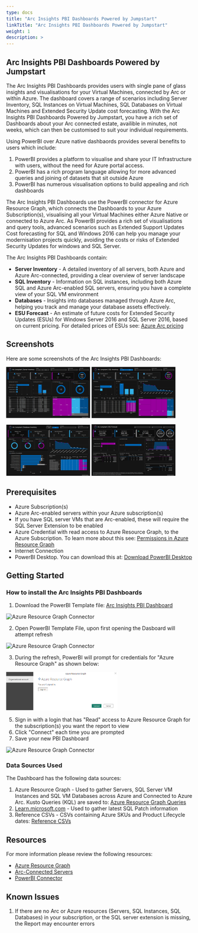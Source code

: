 ```yaml
---
type: docs
title: "Arc Insights PBI Dashboards Powered by Jumpstart"
linkTitle: "Arc Insights PBI Dashboards Powered by Jumpstart"
weight: 1
description: >
---
```


## Arc Insights PBI Dashboards Powered by Jumpstart

The Arc Insights PBI Dashboards provides users with single pane of glass insights and visualisations for your Virtual Machines, connected by Arc or within Azure. The dashboard covers a range of scenarios including Server Inventory, SQL Instances on Virtual Machines, SQL Databases on Virtual Machines and Extended Security Update cost forecasting. With the Arc Insights PBI Dashboards Powered by Jumpstart, you have a rich set of Dashboards about your Arc connected estate, availible in minutes, not weeks, which can then be customised to suit your individual requirements.

Using PowerBI over Azure native dashbaords provides several benefits to users which include:

1. PowerBI provides a platform to visualise and share your IT Infrastructure with users, without the need for Azure portal access.
2. PowerBI has a rich program language allowing for more advanced queries and joining of datasets that sit outside Azure
3. PowerBI has numerous visualisation options to build appealing and rich dashboards

The Arc Insights PBI Dashboards use the PowerBI connector for Azure Resource Graph, which connects the Dashboards to your Azure Subscription(s), visualising all your Virtual Machines either Azure Native or connected to Azure Arc. As PowerBI provides a rich set of visualisations and query tools, advanced scenarios such as Extended Support Updates Cost forecasting for SQL and Windows 2016 can help you manage your modernisation projects quickly, avoiding the costs or risks of Extended Security Updates for windows and SQL Server.

The Arc Insights PBI Dashboards contain:

* **Server Inventory** - A detailed inventory of all servers, both Azure and Azure Arc-connected, providing a clear overview of server landscape
* **SQL Inventory** - Information on SQL instances, including both Azure SQL and Azure Arc-enabled SQL servers, ensuring you have a complete view of your SQL VM environment
* **Databases** - Insights into databases managed through Azure Arc, helping you track and manage your database assets effectively.
* **ESU Forecast** - An estimate of future costs for Extended Security Updates (ESUs) for Windows Server 2016 and SQL Server 2016, based on current pricing. For detailed prices of ESUs see: [Azure Arc pricing](https://azure.microsoft.com/pricing/details/azure-arc/core-control-plane/)

## Screenshots

Here are some screenshots of the Arc Insights PBI Dashboards:
<p float="left">
  <img src="artifacts/media/server_inventory_screenshot.png" alt="Server Inventory" width="45%" />
  <img src="artifacts/media/sqlserver_inventory_screenshot.png" alt="SQL Server Inventory" width="45%" />
</p>
<p float="left">
  <img src="artifacts/media/sqldatabase_inventory_screenshot.png" alt="SQL Database Inventory" width="45%" />
  <img src="artifacts/media/esu_forecast_screenshot.png" alt="ESU Forecast" width="45%" />
</p>

## Prerequisites

* Azure Subscription(s)
* Azure Arc-enabled servers within your Azure subscription(s)
* If you have SQL server VMs that are Arc-enabled, these will require the SQL Server Extension to be enabled
* Azure Credential with read access to Azure Resource Graph, to the Azure Subscription. To learn more about this see: [Permissions in Azure Resource Graph](https://learn.microsoft.com/azure/governance/resource-graph/overview#permissions-in-azure-resource-graph)
* Internet Connection
* PowerBI Desktop. You can download this at: [Download PowerBI Desktop](https://www.microsoft.com/power-platform/products/power-bi/downloads?msockid=0c5db1779a21637012a6a5f29bea62ee)

## Getting Started

### How to install the Arc Insights PBI Dashboards

1. Download the PowerBI Template file: <a href="/arc_insights_dashboard_jumpstart.pbit">Arc Insights PBI Dashboard</a>

<img src="/artifacts/media/pbi_download_screenshot.png" alt="Azure Resource Graph Connector" width="60%" />

2. Open PowerBI Template File, upon first opening the Dasboard will attempt refresh

<img src="/artifacts/media/pbi_connecting_screenshot.png" alt="Azure Resource Graph Connector" width="60%" />

3. During the refresh, PowerBI will prompt for credentials for "Azure Resource Graph" as shown below:

<img src="artifacts/media/arg_connector_screenshot.png" alt="Azure Resource Graph Connector" width="60%" />

5. Sign in with a login that has "Read" access to Azure Resource Graph for the subscription(s) you want the report to view
6. Click "Connect" each time you are prompted
7. Save your new PBI Dashboard

<img src="/artifacts/media/pbi_save_screenshot.png" alt="Azure Resource Graph Connector" width="60%" />


### Data Sources Used
The Dashboard has the following data sources:
1. Azure Resource Graph - Used to gather Servers, SQL Server VM Instances and SQL VM Databases across Azure and Connected to Azure Arc. Kusto Queries (KQL) are saved to: <a href="/artifacts/arg_queries/">Azure Resource Graph Queries</a>
2. [Learn.microsoft.com](Learn.microsoft.com) - Used to gather latest SQL Patch information
3. Reference CSVs - CSVs containing Azure SKUs and Product Lifecycle dates: <a href="/artifacts/reference/">Reference CSVs</a>

## Resources

For more information please review the following resources:

* [Azure Resource Graph](https://learn.microsoft.com/azure/governance/resource-graph/overview#permissions-in-azure-resource-graph)
* [Arc-Connected Servers](https://learn.microsoft.com/azure/azure-arc/servers/overview)
* [PowerBI Connector](https://learn.microsoft.com/azure/governance/resource-graph/power-bi-connector-quickstart?tabs=power-bi-desktop#connect-azure-resource-graph-with-power-bi-connector)


## Known Issues
1. If there are no Arc or Azure resources (Servers, SQL Instances, SQL Databases) in your subscription, or the SQL server extension is missing, the Report may encounter errors